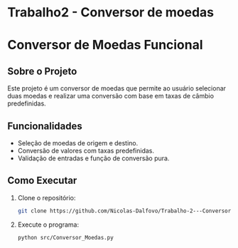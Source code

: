 # Trabalho2 - Conversor de moedas

# Conversor de Moedas Funcional

## Sobre o Projeto
Este projeto é um conversor de moedas que permite ao usuário selecionar duas moedas e realizar uma conversão com base em taxas de câmbio predefinidas.

## Funcionalidades
- Seleção de moedas de origem e destino.
- Conversão de valores com taxas predefinidas.
- Validação de entradas e função de conversão pura.

## Como Executar

1. Clone o repositório:
   ```bash
   git clone https://github.com/Nicolas-Dalfovo/Trabalho-2---Conversor-de-moedas
   
2. Execute o programa:
   ```bash
   python src/Conversor_Moedas.py
